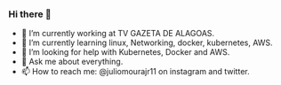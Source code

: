 ### Hi there 👋

- 🔭 I’m currently working at TV GAZETA DE ALAGOAS.
- 🌱 I’m currently learning linux, Networking, docker, kubernetes, AWS. 
- 🤔 I’m looking for help with Kubernetes, Docker and AWS.
- 💬 Ask me about everything.
- 📫 How to reach me: @juliomourajr11 on instagram and twitter.

